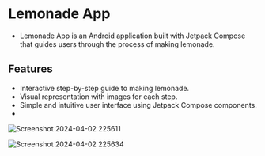 # Lemonade App
* Lemonade App is an Android application built with Jetpack Compose that guides users through the process of making lemonade.

## Features
* Interactive step-by-step guide to making lemonade.
* Visual representation with images for each step.
* Simple and intuitive user interface using Jetpack Compose components.
* 
![Screenshot 2024-04-02 225611](https://github.com/renuswami/LemonadeApp/assets/121007900/48627045-622e-4407-aff3-6306ddf3b2e6)

![Screenshot 2024-04-02 225634](https://github.com/renuswami/LemonadeApp/assets/121007900/54a2fde8-45f8-4954-a88f-21bdf3cab475)
